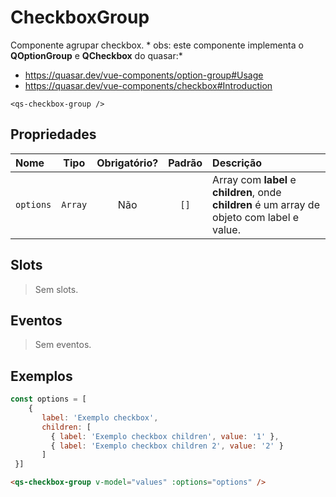 # CheckboxGroup

Componente agrupar checkbox.
*
obs: este componente implementa o **QOptionGroup** e **QCheckbox** do quasar:*
 * https://quasar.dev/vue-components/option-group#Usage
 * https://quasar.dev/vue-components/checkbox#Introduction

```
<qs-checkbox-group />
```

## Propriedades

| Nome | Tipo | Obrigatório? | Padrão | Descrição |
|:-|:-:|:-:|:-:|:-|
| `options` | `Array` | Não | `[]` | Array com **label** e **children**, onde **children** é um array de objeto com label e value. |

## Slots

> Sem slots.

## Eventos

> Sem eventos.

## Exemplos
```js
const options = [
	{
	   label: 'Exemplo checkbox',
	   children: [
		 { label: 'Exemplo checkbox children', value: '1' },
		 { label: 'Exemplo checkbox children 2', value: '2' }
	   ]
 }]

```
```html
<qs-checkbox-group v-model="values" :options="options" />
```